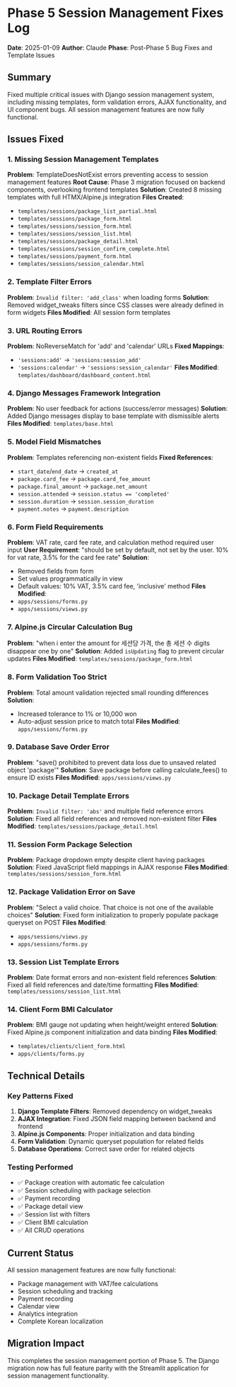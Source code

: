 # Phase 5 Session Management Fixes Log

**Date**: 2025-01-09
**Author**: Claude
**Phase**: Post-Phase 5 Bug Fixes and Template Issues

## Summary
Fixed multiple critical issues with Django session management system, including missing templates, form validation errors, AJAX functionality, and UI component bugs. All session management features are now fully functional.

## Issues Fixed

### 1. Missing Session Management Templates
**Problem**: TemplateDoesNotExist errors preventing access to session management features
**Root Cause**: Phase 3 migration focused on backend components, overlooking frontend templates
**Solution**: Created 8 missing templates with full HTMX/Alpine.js integration
**Files Created**:
- `templates/sessions/package_list_partial.html`
- `templates/sessions/package_form.html`
- `templates/sessions/session_form.html`
- `templates/sessions/session_list.html`
- `templates/sessions/package_detail.html`
- `templates/sessions/session_confirm_complete.html`
- `templates/sessions/payment_form.html`
- `templates/sessions/session_calendar.html`

### 2. Template Filter Errors
**Problem**: `Invalid filter: 'add_class'` when loading forms
**Solution**: Removed widget_tweaks filters since CSS classes were already defined in form widgets
**Files Modified**: All session form templates

### 3. URL Routing Errors
**Problem**: NoReverseMatch for 'add' and 'calendar' URLs
**Fixed Mappings**:
- `'sessions:add'` → `'sessions:session_add'`
- `'sessions:calendar'` → `'sessions:session_calendar'`
**Files Modified**: `templates/dashboard/dashboard_content.html`

### 4. Django Messages Framework Integration
**Problem**: No user feedback for actions (success/error messages)
**Solution**: Added Django messages display to base template with dismissible alerts
**Files Modified**: `templates/base.html`

### 5. Model Field Mismatches
**Problem**: Templates referencing non-existent fields
**Fixed References**:
- `start_date`/`end_date` → `created_at`
- `package.card_fee` → `package.card_fee_amount`
- `package.final_amount` → `package.net_amount`
- `session.attended` → `session.status == 'completed'`
- `session.duration` → `session.session_duration`
- `payment.notes` → `payment.description`

### 6. Form Field Requirements
**Problem**: VAT rate, card fee rate, and calculation method required user input
**User Requirement**: "should be set by default, not set by the user. 10% for vat rate, 3.5% for the card fee rate"
**Solution**: 
- Removed fields from form
- Set values programmatically in view
- Default values: 10% VAT, 3.5% card fee, 'inclusive' method
**Files Modified**: 
- `apps/sessions/forms.py`
- `apps/sessions/views.py`

### 7. Alpine.js Circular Calculation Bug
**Problem**: "when i enter the amount for 세션당 가격, the 총 세션 수 digits disappear one by one"
**Solution**: Added `isUpdating` flag to prevent circular updates
**Files Modified**: `templates/sessions/package_form.html`

### 8. Form Validation Too Strict
**Problem**: Total amount validation rejected small rounding differences
**Solution**: 
- Increased tolerance to 1% or 10,000 won
- Auto-adjust session price to match total
**Files Modified**: `apps/sessions/forms.py`

### 9. Database Save Order Error
**Problem**: "save() prohibited to prevent data loss due to unsaved related object 'package'"
**Solution**: Save package before calling calculate_fees() to ensure ID exists
**Files Modified**: `apps/sessions/views.py`

### 10. Package Detail Template Errors
**Problem**: `Invalid filter: 'abs'` and multiple field reference errors
**Solution**: Fixed all field references and removed non-existent filter
**Files Modified**: `templates/sessions/package_detail.html`

### 11. Session Form Package Selection
**Problem**: Package dropdown empty despite client having packages
**Solution**: Fixed JavaScript field mappings in AJAX response
**Files Modified**: `templates/sessions/session_form.html`

### 12. Package Validation Error on Save
**Problem**: "Select a valid choice. That choice is not one of the available choices"
**Solution**: Fixed form initialization to properly populate package queryset on POST
**Files Modified**: 
- `apps/sessions/views.py`
- `apps/sessions/forms.py`

### 13. Session List Template Errors
**Problem**: Date format errors and non-existent field references
**Solution**: Fixed all field references and date/time formatting
**Files Modified**: `templates/sessions/session_list.html`

### 14. Client Form BMI Calculator
**Problem**: BMI gauge not updating when height/weight entered
**Solution**: Fixed Alpine.js component initialization and data binding
**Files Modified**: 
- `templates/clients/client_form.html`
- `apps/clients/forms.py`

## Technical Details

### Key Patterns Fixed
1. **Django Template Filters**: Removed dependency on widget_tweaks
2. **AJAX Integration**: Fixed JSON field mapping between backend and frontend
3. **Alpine.js Components**: Proper initialization and data binding
4. **Form Validation**: Dynamic queryset population for related fields
5. **Database Operations**: Correct save order for related objects

### Testing Performed
- ✅ Package creation with automatic fee calculation
- ✅ Session scheduling with package selection
- ✅ Payment recording
- ✅ Package detail view
- ✅ Session list with filters
- ✅ Client BMI calculation
- ✅ All CRUD operations

## Current Status
All session management features are now fully functional:
- Package management with VAT/fee calculations
- Session scheduling and tracking
- Payment recording
- Calendar view
- Analytics integration
- Complete Korean localization

## Migration Impact
This completes the session management portion of Phase 5. The Django migration now has full feature parity with the Streamlit application for session management functionality.